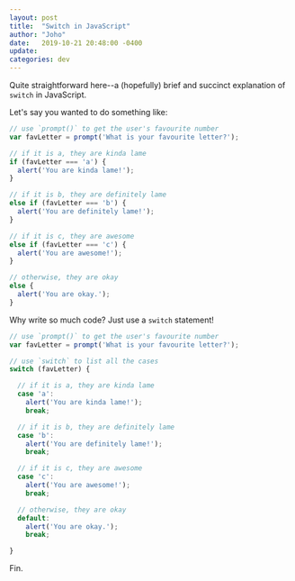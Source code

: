 ```yaml
---
layout: post
title:  "Switch in JavaScript"
author: "Joho"
date:   2019-10-21 20:48:00 -0400
update: 
categories: dev
---
```


Quite straightforward here--a (hopefully) brief and succinct explanation of `switch` in JavaScript.

Let's say you wanted to do something like:
```js
// use `prompt()` to get the user's favourite number
var favLetter = prompt('What is your favourite letter?');

// if it is a, they are kinda lame
if (favLetter === 'a') {
  alert('You are kinda lame!');
}

// if it is b, they are definitely lame
else if (favLetter === 'b') {
  alert('You are definitely lame!');
} 

// if it is c, they are awesome
else if (favLetter === 'c') {
  alert('You are awesome!');
}

// otherwise, they are okay
else {
  alert('You are okay.');
}
```

Why write so much code?  Just use a `switch` statement!

```js
// use `prompt()` to get the user's favourite number
var favLetter = prompt('What is your favourite letter?');

// use `switch` to list all the cases
switch (favLetter) {

  // if it is a, they are kinda lame
  case 'a':
    alert('You are kinda lame!');
    break;

  // if it is b, they are definitely lame
  case 'b':
    alert('You are definitely lame!');
    break;

  // if it is c, they are awesome
  case 'c':
    alert('You are awesome!');
    break;

  // otherwise, they are okay
  default:
    alert('You are okay.');
    break;

}
```

Fin.